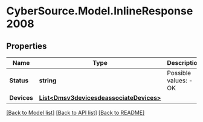 # CyberSource.Model.InlineResponse2008
## Properties

Name | Type | Description | Notes
------------ | ------------- | ------------- | -------------
**Status** | **string** | Possible values: - OK | [optional] 
**Devices** | [**List&lt;Dmsv3devicesdeassociateDevices&gt;**](Dmsv3devicesdeassociateDevices.md) |  | [optional] 

[[Back to Model list]](../README.md#documentation-for-models) [[Back to API list]](../README.md#documentation-for-api-endpoints) [[Back to README]](../README.md)

